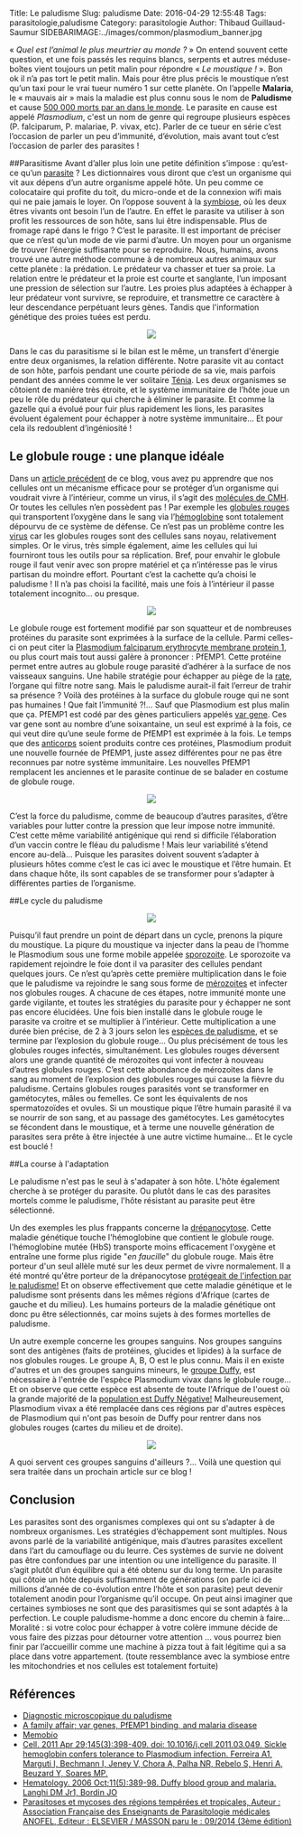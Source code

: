 Title: Le paludisme
Slug: paludisme
Date: 2016-04-29 12:55:48
Tags: parasitologie,paludisme
Category: parasitologie
Author: Thibaud Guillaud-Saumur
SIDEBARIMAGE:../images/common/plasmodium_banner.jpg

« *Quel est l’animal le plus meurtrier au monde ?* » On entend souvent cette question, et une fois passés les requins blancs, serpents et autres méduse-boîtes vient toujours un petit malin pour répondre « *Le moustique !* ».
Bon ok il n’a pas tort le petit malin. Mais pour être plus précis le moustique n’est qu’un taxi pour le vrai tueur numéro 1 sur cette planète. On l’appelle **Malaria**, le « mauvais air » mais la maladie est plus connu sous le nom de **Paludisme** et cause [500 000 morts par an dans le monde](http://www.who.int/mediacentre/factsheets/fs094/fr/). Le parasite en cause est appelé *Plasmodium*, c'est un nom de genre qui regroupe plusieurs espèces (P. falciparum, P. malariae, P. vivax, etc).
Parler de ce tueur en série c’est l’occasion de parler un peu d’immunité, d’évolution, mais avant tout c’est l’occasion de parler des parasites !

##Parasitisme
Avant d’aller plus loin une petite définition s’impose : qu’est-ce qu’un [parasite](https://fr.wikipedia.org/wiki/Parasite) ? Les dictionnaires vous diront que c’est un organisme qui vit aux dépens d’un autre organisme appelé hôte.
Un peu comme ce colocataire qui profite du toit, du micro-onde et de la connexion wifi mais qui ne paie jamais le loyer.
On l’oppose souvent à la [symbiose](https://fr.wikipedia.org/wiki/Symbiose), où les deux êtres vivants ont besoin l’un de l’autre. En effet le parasite va utiliser à son profit les ressources de son hôte, sans lui être indispensable.
Plus de fromage rapé dans le frigo ? C’est le parasite.
Il est important de préciser que ce n’est qu’un mode de vie parmi d’autre. Un moyen pour un organisme de trouver l’énergie suffisante pour se reproduire. Nous, humains, avons trouvé une autre méthode commune à de nombreux autres animaux sur cette planète : la prédation. Le prédateur va chasser et tuer sa proie. La relation entre le prédateur et la proie est courte et sanglante, l’un imposant une pression de sélection sur l’autre. Les proies plus adaptées à échapper à leur prédateur vont survivre, se reproduire, et transmettre ce caractère à leur descendance perpétuant leurs gènes. Tandis que l'information génétique des proies tuées est perdu.

<p align="center">
    <img src="../images/post15/predationproie.png">
</p>

Dans le cas du parasitisme si le bilan est le même, un transfert d'énergie entre deux organismes, la relation différente. Notre parasite vit au contact de son hôte, parfois pendant une courte période de sa vie, mais parfois pendant des années comme le ver solitaire [Ténia](https://fr.wikipedia.org/wiki/Taenia_saginata). Les deux organismes se côtoient de manière très étroite, et le système immunitaire de l’hôte joue un peu le rôle du prédateur qui cherche à éliminer le parasite. Et comme la gazelle qui a évolué pour fuir plus rapidement les lions, les parasites évoluent également pour échapper à notre système immunitaire… Et pour cela ils redoublent d’ingéniosité !

## Le globule rouge : une planque idéale
Dans un [article précédent](reconnaissance_soi.html) de ce blog, vous avez pu apprendre que nos cellules ont un mécanisme efficace pour se protéger d’un organisme qui voudrait vivre à l’intérieur, comme un virus, il s’agit des [molécules de CMH](https://fr.wikipedia.org/wiki/CMH). Or toutes les cellules n’en possèdent pas !
Par exemple les [globules rouges](https://fr.wikipedia.org/wiki/%C3%89rythrocyte) qui transportent l’oxygène dans le sang via l’[hémoglobine](https://fr.wikipedia.org/wiki/H%C3%A9moglobine) sont totalement dépourvu de ce système de défense.
Ce n’est pas un problème contre les [virus](https://fr.wikipedia.org/wiki/Virus) car les globules rouges sont des cellules sans noyau, relativement simples. Or le virus, très simple également, aime les cellules qui lui fourniront tous les outils pour sa réplication. Bref, pour envahir le globule rouge il faut venir avec son propre matériel et ça n’intéresse pas le virus partisan du moindre effort.
Pourtant c’est la cachette qu’a choisi le paludisme ! Il n’a pas choisi la facilité, mais une fois à l’intérieur il passe totalement incognito... ou presque.

<p align="center">
    <img src="../images/post15/blood.jpg">
</p>


Le globule rouge est fortement modifié par son squatteur et de nombreuses protéines du parasite sont exprimées à la surface de la cellule. Parmi celles-ci on peut citer la [Plasmodium falciparum erythrocyte membrane protein 1](http://www.ncbi.nlm.nih.gov/pubmed/11698301), ou plus court mais tout aussi galère à prononcer : PfEMP1. Cette protéine permet entre autres au globule rouge parasité d’adhérer à la surface de nos vaisseaux sanguins. Une habile stratégie pour échapper au piège de la [rate](https://fr.wikipedia.org/wiki/Rate), l’organe qui filtre notre sang.
Mais le paludisme aurait-il fait l’erreur de trahir sa présence ? Voilà des protéines à la surface du globule rouge qui ne sont pas humaines ! Que fait l’immunité ?!... Sauf que Plasmodium est plus malin que ça. PfEMP1 est codé par des gènes particuliers appelés [var gene](http://biologie.univ-mrs.fr/upload/p87/kraemer_2006.pdf). Ces var gene sont au nombre d’une soixantaine, un seul est exprimé à la fois, ce qui veut dire qu’une seule forme de PfEMP1 est exprimée à la fois. Le temps que des [anticorps](https://fr.wikipedia.org/wiki/Anticorps) soient produits contre ces protéines, Plasmodium produit une nouvelle fournée de PfEMP1, juste assez différentes pour ne pas être reconnues par notre système immunitaire. Les nouvelles PfEMP1 remplacent les anciennes et le parasite continue de se balader en costume de globule rouge.


<p align="center">
    <img src="../images/post15/redcell.png">
</p>

C’est la force du paludisme, comme de beaucoup d’autres parasites, d’être variables pour lutter contre la pression que leur impose notre immunité. C’est cette même variabilité antigénique qui rend si difficile l’élaboration d’un vaccin contre le fléau du paludisme !
Mais leur variabilité s’étend encore au-delà… Puisque les parasites doivent souvent s’adapter à plusieurs hôtes comme c’est le cas ici avec le moustique et l’être humain. Et dans chaque hôte, ils sont capables de se transformer pour s’adapter à différentes parties de l’organisme.

##Le cycle du paludisme

<p align="center">
    <img src="../images/post15/cycle.png">
</p>

Puisqu’il faut prendre un point de départ dans un cycle, prenons la piqure du moustique.
La piqure du moustique va injecter dans la peau de l’homme le Plasmodium sous une forme mobile appelée [sporozoite](https://fr.wikipedia.org/wiki/Sporozo%C3%AFte). Le sporozoite va rapidement rejoindre le foie dont il va parasiter des cellules pendant quelques jours. Ce n’est qu’après cette première multiplication dans le foie que le paludisme va rejoindre le sang sous forme de [mérozoites](https://fr.wikipedia.org/wiki/M%C3%A9rozo%C3%AFte) et infecter nos globules rouges. A chacune de ces étapes, notre immunité monte une garde vigilante, et toutes les stratégies du parasite pour y échapper ne sont pas encore élucidées.
Une fois bien installé dans le globule rouge le parasite va croitre et se multiplier à l’intérieur. Cette multiplication a une durée bien précise, de 2 à 3 jours selon les [espèces de paludisme](http://www.memobio.fr/html/para/pa_pa_cr.html), et se termine par l’explosion du globule rouge… Ou plus précisément de tous les globules rouges infectés, simultanément. Les globules rouges déversent alors une grande quantité de mérozoites qui vont infecter à nouveau d’autres globules rouges. C’est cette abondance de mérozoites dans le sang au moment de l’explosion des globules rouges qui cause la fièvre du paludisme. Certains globules rouges parasités vont se transformer en gamétocytes, mâles ou femelles. Ce sont les équivalents de nos spermatozoïdes et ovules.
Si un moustique pique l’être humain parasité il va se nourrir de son sang, et au passage des gamétocytes. Les gamétocytes se fécondent dans le moustique, et à terme une nouvelle génération de parasites sera prête à être injectée à une autre victime humaine… Et le cycle est bouclé !

##La course à l'adaptation

Le paludisme n'est pas le seul à s'adapater à son hôte. L'hôte également cherche à se protéger du parasite. Ou plutôt dans le cas des parasites mortels comme le paludisme, l'hôte résistant au parasite peut être sélectionné.

Un des exemples les plus frappants concerne la [drépanocytose](https://fr.wikipedia.org/wiki/Dr%C3%A9panocytose). Cette maladie génétique touche l'hémoglobine que contient le globule rouge. l'hémoglobine mutée (HbS) transporte moins efficacement l'oxygène et entraîne une forme plus rigide "*en faucille*" du globule rouge. Mais être porteur d'un seul allèle muté sur les deux permet de vivre normalement. Il a été montré qu'être porteur de la drépanocytose [protégeait de l'infection par le paludisme!](http://www.ncbi.nlm.nih.gov/pubmed/21529713) Et on observe effectivement que cette maladie génétique et le paludisme sont présents dans les mêmes régions d'Afrique (cartes de gauche et du milieu). Les humains porteurs de la maladie génétique ont donc pu être sélectionnés, car moins sujets à des formes mortelles de paludisme.

Un autre exemple concerne les groupes sanguins. Nos groupes sanguins sont des antigènes (faits de protéines, glucides et lipides) à la surface de nos globules rouges. Le groupe A, B, O est le plus connu. Mais il en existe d'autres et un des groupes sanguins mineurs, le [groupe Duffy](https://fr.wikipedia.org/wiki/Syst%C3%A8me_Duffy), est nécessaire à l'entrée de l'espèce Plasmodium vivax dans le globule rouge... Et on observe que cette espèce est absente de toute l'Afrique de l'ouest où la grande majorité de la [population est Duffy Négative!](http://www.ncbi.nlm.nih.gov/pubmed/17607593) Malheureusement, Plasmodium vivax a été remplacée dans ces régions par d'autres espèces de Plasmodium qui n'ont pas besoin de Duffy pour rentrer dans nos globules rouges (cartes du milieu et de droite).

<p align="center">
    <img src="../images/post15/carte.png">
</p>

A quoi servent ces groupes sanguins d'ailleurs ?... Voilà une question qui sera traitée dans un prochain article sur ce blog !

## Conclusion
Les parasites sont des organismes complexes qui ont su s’adapter à de nombreux organismes. Les stratégies d’échappement sont multiples. Nous avons parlé de la variabilité antigénique, mais d’autres parasites excellent dans l’art du camouflage ou du leurre. Ces systèmes de survie ne doivent pas être confondues par une intention ou une intelligence du parasite. Il s’agit plutôt d’un équilibre qui a été obtenu sur du long terme. Un parasite qui côtoie un hôte depuis suffisamment de générations (on parle ici de millions d’année de co-évolution entre l’hôte et son parasite) peut devenir totalement anodin pour l’organisme qu’il occupe. On peut ainsi imaginer que certaines symbioses ne sont que des parasitismes qui se sont adaptés à la perfection. Le couple paludisme-homme a donc encore du chemin à faire…
Moralité : si votre coloc pour échapper à votre colère immune décide de vous faire des pizzas pour détourner votre attention … vous pourrez bien finir par l’accueillir comme une machine à pizza tout à fait légitime qui a sa place dans votre appartement.
(toute ressemblance avec la symbiose entre les mitochondries et nos cellules est totalement fortuite)

## Références
* [Diagnostic microscopique du paludisme](http://www.cdc.gov/dpdx/resources/pdf/benchAids/malaria/Congo_Bench_Aid_vF.pdf)
* [A family affair; var genes, PfEMP1 binding, and malaria disease](http://biologie.univ-mrs.fr/upload/p87/kraemer_2006.pdf)
* [Memobio](http://www.memobio.fr/html/para/pa_pa_cy.html)
* [Cell. 2011 Apr 29;145(3):398-409. doi: 10.1016/j.cell.2011.03.049. Sickle hemoglobin confers tolerance to Plasmodium infection. Ferreira A1, Marguti I, Bechmann I, Jeney V, Chora A, Palha NR, Rebelo S, Henri A, Beuzard Y, Soares MP.](http://www.ncbi.nlm.nih.gov/pubmed/21529713)
* [Hematology. 2006 Oct;11(5):389-98. Duffy blood group and malaria. Langhi DM Jr1, Bordin JO](http://www.ncbi.nlm.nih.gov/pubmed/17607593)
* [Parasitoses et mycoses des régions tempérées et tropicales, Auteur : Association Française des Enseignants de Parasitologie médicales ANOFEL, Editeur : ELSEVIER / MASSON paru le : 09/2014 (3ème édition)](http://www.remede.org/documents/parasitoses-et-mycoses-des-regions.html)
